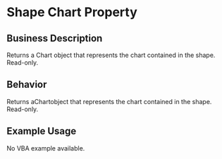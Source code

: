 # Shape Chart Property

## Business Description
Returns a Chart object that represents the chart contained in the shape. Read-only.

## Behavior
Returns aChartobject that represents the chart contained in the shape. Read-only.

## Example Usage
No VBA example available.